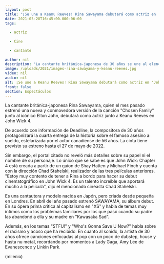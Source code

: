 ```yaml
---
layout: post
title: "¡Se une a Keanu Reeves! Rina Sawayama debutará como actriz en 'John Wick 4'"
date: 2021-05-28T16:45:00.000-06:00
tags:
  
  - actriz
  
  - Cine
  
  - cantante
  
author: nil
description: "La cantante británica-japonesa de 30 años se une al elenco de la cuarta entrega de la historia sobre el famoso asesino a sueldo. "
image: /uploads/2021/images-rina-sawayama-y-keanu-reeves.jpg
video: nil
audio: nil
alt: ¡Se une a Keanu Reeves! Rina Sawayama debutará como actriz en 'John Wick 4'
front: false
section: Espectáculos
---
```


La cantante británica-japonesa Rina Sawayama, quien el mes pasado estrenó una nueva y conmovedora versión de la canción "Chosen Family" junto al icónico Elton John, debutará como actriz junto a Keanu Reeves en John Wick 4. 

De acuerdo con información de Deadline, la compositora de 30 años protagonizará la cuarta entrega de la historia sobre el famoso asesino a sueldo, estelarizada por el actor canadiense de 56 años. La cinta tiene previsto su estreno hasta el 27 de mayo de 2022. 

Sin embargo, el portal citado no reveló más detalles sobre su papel ni el nombre de su personaje. Lo único que se sabe es que John Wick: Chapter 4 está creada a partir de un guion de Shay Hatten y Michael Finch y cuenta con la dirección Chad Stahelski, realizador de las tres películas anteriores. "Estoy muy contento de tener a Rina a bordo para hacer su debut cinematográfico en John Wick 4. Es un talento increíble que aportará mucho a la película", dijo el mencionado cineasta Chad Stahelski. 

Es una cantautora y modelo nacida en Japón, pero criada desde pequeña en Londres. En abril del año pasado estrenó SAWAYAMA, su álbum debut. En su ópera prima critica al capitalismo en "XS" y habla de temas muy íntimos como los problemas familiares por los que pasó cuando su padre las abandonó a ella y su madre en "Kawasaka Sad". 

Además, en los temas "STFU!" y "Who's Gonna Save U Now?" habla sobre el racismo y acoso que ha recibido. En cuanto al sonido, la artista de 30 años ofrece canciones enfocadas al pop con un poco de dubstep, house y hasta nu metal, recordando por momentos a Lady Gaga, Amy Lee de Evanescence y Linkin Park. 

(milenio)